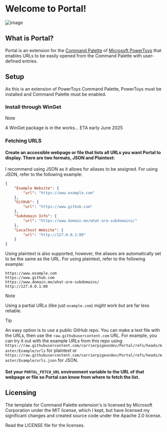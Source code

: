 # Welcome to Portal!
![image](https://github.com/user-attachments/assets/52885f22-8399-469c-8c2b-ea90eeebc1f6)

## What is Portal?
Portal is an extension for the [Command Palette](https://learn.microsoft.com/en-us/windows/powertoys/command-palette/overview) of [Microsoft PowerToys](https://learn.microsoft.com/en-us/windows/powertoys/) that enables URLs to be easily opened from the Command Palette with user-defined entries.

## Setup
As this is an extension of PowerToys Command Palette, PowerToys must be installed and Command Palette must be enabled.

### Install through WinGet
> [!NOTE]
> A WinGet package is in the works... ETA early June 2025

### Fetching URLS
#### Create an accessible webpage or file that lists all URLs you want Portal to display. There are two formats, JSON and Plaintext:
I recommend using JSON as it allows for aliases to be assigned. For using JSON, refer to the following example:
```json
{
    "Example Website": {
        "url": "https://www.example.com"
    },
    "GitHub": {
        "url": "https://www.github.com"
    },
    "Subdomain Info": {
        "url": "https://www.domain.me/what-are-subdomains/"
    },
    "Localhost Website": {
        "url": "http://127.0.0.1:80"
    }
}
```

Using plaintext is also supported, however, the aliases are automatically set to be the same as the URL. For using plaintext, refer to  the following example:
```
https://www.example.com
https://www.github.com
https://www.domain.me/what-are-subdomains/
http://127.0.0.1:80
```
> [!NOTE]
> Using a partial URLs (like just `example.com`) *might* work but are far less reliable.

> [!TIP]
> An easy option is to use a public GitHub repo. You can make a text file with the URLs, then use the `raw.githubusercontent.com` URL. For example, you can try it out with the example URLs from this repo using `https://raw.githubusercontent.com/carrierpigeondev/Portal/refs/heads/master/Example/urls` for plaintext or `https://raw.githubusercontent.com/carrierpigeondev/Portal/refs/heads/master/Example/urls.json` for JSON.
#### Set your `PORTAL_FETCH_URL` environment variable to the URL of that webpage or file so Portal can know from where to fetch the list.

## Licensing
The template for Command Palette extension's is licensed by Microsoft Corporation under the MIT license, which I kept, but have licensed my significant changes and created source code under the Apache 2.0 license.

Read the LICENSE file for the licenses.
